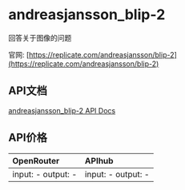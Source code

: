 # andreasjansson_blip-2

回答关于图像的问题

官网: [https://replicate.com/andreasjansson/blip-2](https://replicate.com/andreasjansson/blip-2)

## API文档

[andreasjansson_blip-2 API Docs](../apis/zh/andreasjansson_blip-2.md)

## API价格

| OpenRouter | APIhub |
|:---|:---|
| input: - output: - | input: - output: - |
